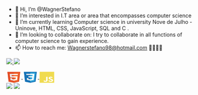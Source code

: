 - 👋 Hi, I’m @WagnerStefano
- 👀 I’m interested in I.T area or area that encompasses computer science
- 🌱 I’m currently learning Computer science in university Nove de Julho - Uninove, HTML, CSS, JavaScript, SQL and C .
- 💞️ I’m looking to collaborate on:
I try to collaborate in all functions of computer science to gain experience.
- 📫 How to reach me: Wagnerstefano98@hotmail.com
🐱‍🏍🐱‍👓
<!---
WagnerStefano/WagnerStefano is a ✨ special ✨ repository because its `README.md` (this file) appears on your GitHub profile.
You can click the Preview link to take a look at your changes.
--->

<div>
  <a href="https://github.com/WagnerStefano">
  <img width="48%" src="https://github-readme-stats.vercel.app/api?username=wagnerStefano&show_icons=true&theme=dracula&include_allcommits=true&count_private=true"/>
  <img width="48%" src="https://github-readme-stats.vercel.app/api/top-langs/?username=wagnerStefano&layout=compact&langs_count=16&theme=dracula"/>
</div>

<div style="display: inline_block"><br>
  <img align="center" alt="Rafa-HTML" height="30" width="40" src="https://raw.githubusercontent.com/devicons/devicon/master/icons/html5/html5-original.svg">
  <img align="center" alt="Rafa-CSS" height="30" width="40" src="https://raw.githubusercontent.com/devicons/devicon/master/icons/css3/css3-original.svg">
  <img align="center" alt="Rafa-Js" height="30" width="40" src="https://raw.githubusercontent.com/devicons/devicon/master/icons/javascript/javascript-plain.svg">
  <!--<img align="center" alt="Rafa-React" height="30" width="40" src="https://raw.githubusercontent.com/devicons/devicon/master/icons/react/react-original.svg">-->

</div >

<div>
  <a href="https://www.linkedin.com/in/wagner-stefano-96982021a/" target="_blank"><img src="https://img.shields.io/badge/-LinkedIn-%230077B5?style=for-the-badge&logo=linkedin&logoColor=white" target="_blank"></a> 
   <a href="https://api.whatsapp.com/send?phone=5511982983168&text=Ol%C3%A1%2C%20Gostaria%20de%20mais%20informa%C3%A7%C3%B5es%20sobre%20seus%20servi%C3%A7os%20como%20Desenvolvedor." target="_blank"><img src="https://img.shields.io/badge/WhatsApp-25D366?style=for-the-badge&logo=whatsapp&logoColor=white" target="_blank"></a> 
</div>
